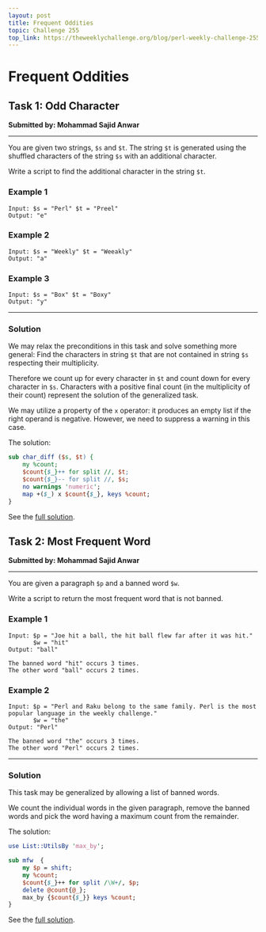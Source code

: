 ```yaml
---
layout: post
title: Frequent Oddities
topic: Challenge 255
top_link: https://theweeklychallenge.org/blog/perl-weekly-challenge-255
---
```

# Frequent Oddities

## Task 1: Odd Character
**Submitted by: Mohammad Sajid Anwar**

---
You are given two strings, `$s` and `$t`.
The string `$t` is generated using the shuffled characters of the string `$s` with an additional character.

Write a script to find the additional character in the string `$t`.

### Example 1
```
Input: $s = "Perl" $t = "Preel"
Output: "e"
```
### Example 2
```
Input: $s = "Weekly" $t = "Weeakly"
Output: "a"
```
### Example 3
```
Input: $s = "Box" $t = "Boxy"
Output: "y"
```
---
### Solution
We may relax the preconditions in this task and solve something more general:
Find the characters in string `$t` that are not contained in string `$s` respecting their multiplicity.

Therefore we count up for every character in `$t` and count down for every character in `$s`.
Characters with a positive final count (in the multiplicity of their count) represent the solution of the generalized task.

We may utilize a property of the `x` operator: it produces an empty list if the right operand is negative.
However, we need to suppress a warning in this case.

The solution:
```perl
sub char_diff ($s, $t) {
    my %count;
    $count{$_}++ for split //, $t;
    $count{$_}-- for split //, $s;
    no warnings 'numeric';
    map +($_) x $count{$_}, keys %count;
}
```
See the [full solution](https://github.com/manwar/perlweeklychallenge-club/blob/master/challenge-255/jo-37/perl/ch-1.pl).
## Task 2: Most Frequent Word
**Submitted by: Mohammad Sajid Anwar**

---
You are given a paragraph `$p` and a banned word `$w`.

Write a script to return the most frequent word that is not banned.

### Example 1
```
Input: $p = "Joe hit a ball, the hit ball flew far after it was hit."
       $w = "hit"
Output: "ball"

The banned word "hit" occurs 3 times.
The other word "ball" occurs 2 times.
```
### Example 2
```
Input: $p = "Perl and Raku belong to the same family. Perl is the most popular language in the weekly challenge."
       $w = "the"
Output: "Perl"

The banned word "the" occurs 3 times.
The other word "Perl" occurs 2 times.
```
---
### Solution
This task may be generalized by allowing a list of banned words.

We count the individual words in the given paragraph, remove the banned words and pick the word having a maximum count from the remainder.

The solution:
```perl
use List::UtilsBy 'max_by';

sub mfw  {
    my $p = shift;
    my %count;
    $count{$_}++ for split /\W+/, $p;
    delete @count{@_}; 
    max_by {$count{$_}} keys %count;
}
```
See the [full solution](https://github.com/manwar/perlweeklychallenge-club/blob/master/challenge-255/jo-37/perl/ch-2.pl).
